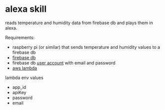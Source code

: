 # alexa skill
reads temperature and humidity data from firebase db and plays them in alexa.

Requirements:
- raspberry pi (or similar) that sends temperature and humidity values to a firebase db
- [firebase db](https://firebase.google.com/)
- firebase db [user account](https://firebase.google.com/docs/auth/admin/manage-users) with email and password
- [aws lambda](https://aws.amazon.com/lambda/) 

lambda env values
- app_id
- apiKey
- password
- email
